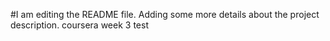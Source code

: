 #I am editing the README file. Adding some more details about the project description.
 coursera
week 3 test
